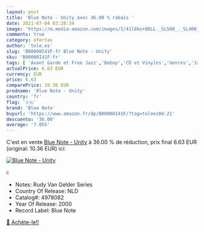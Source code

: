```yaml
---
layout: post
title: 'Blue Note - Unity avec 36.00 % rabais '
date: 2021-07-04 03:28:34
image: 'https://m.media-amazon.com/images/I/41l8ko+0DLL._SL500_._SL400_.jpg'
comments: true
category: ofertas
author: 'tole.es'
slug: 'B00000I41F-fr Blue Note - Unity'
sku: 'B00000I41F-fr'
tags: [ 'Avant Garde et Free Jazz','Bebop','CD et Vinyles','Genres','Jazz','Jazz Fusion','Modern Post-Bebop','Pop','Soul-Jazz et Boogaloo','blue note', ]
actualPrice: 6.63 EUR
currency: EUR
price: 6.63
comparePrice: 10.36 EUR
prodname: 'Blue Note - Unity'
country: 'fr'
flag: '🇫🇷'
brand: 'Blue Note'
buyurl: 'https://www.amazon.fr/dp/B00000I41F/?tag=tolees0d-21'
descuento: '36.00'
average: '7.055'
---
```


C'est en vente [Blue Note - Unity](https://www.amazon.fr/dp/B00000I41F/?tag=tolees0d-21)  à  36.00 % de réduction, prix final  6.63 EUR (original: 10.36 EUR) ici:

[![Blue Note - Unity](https://m.media-amazon.com/images/I/41l8ko+0DLL._SL500_._SL400_.jpg)](https://www.amazon.fr/dp/B00000I41F/?tag=tolees0d-21)

ℹ️:

- Notes: Rudy Van Gelder Series
- Country Of Release: NLD
- Catalog#: 4978082
- Year Of Release: 2000
- Record Label: Blue Note

[🛒 Achète-le!!](https://www.amazon.fr/dp/B00000I41F/?tag=tolees0d-21)
